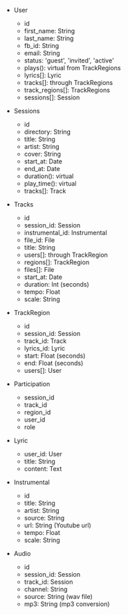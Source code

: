 
* User
  - id
  - first_name: String
  - last_name: String
  - fb_id: String
  - email: String
  - status: 'guest', 'invited', 'active'
  - plays(): virtual from TrackRegions
  - lyrics[]: Lyric
  - tracks[]: through TrackRegions
  - track_regions[]: TrackRegions
  - sessions[]: Session

* Sessions
  - id
  - directory: String
  - title: String
  - artist: String
  - cover: String
  - start_at: Date
  - end_at: Date
  - duration(): virtual
  - play_time(): virtual
  - tracks[]: Track

* Tracks
  - id
  - session_id: Session
  - instrumental_id: Instrumental
  - file_id: File
  - title: String
  - users[]: through TrackRegion
  - regions[]: TrackRegion
  - files[]: File
  - start_at: Date
  - duration: Int (seconds)
  - tempo: Float
  - scale: String

* TrackRegion
  - id
  - session_id: Session
  - track_id: Track
  - lyrics_id: Lyric
  - start: Float (seconds)
  - end: Float (seconds)
  - users[]: User

* Participation
  - session_id
  - track_id
  - region_id
  - user_id
  - role

* Lyric
  - user_id: User
  - title: String
  - content: Text

* Instrumental
  - id
  - title: String
  - artist: String
  - source: String
  - url: String (Youtube url)
  - tempo: Float
  - scale: String

* Audio
  - id
  - session_id: Session
  - track_id: Session
  - channel: String
  - source: String (wav file)
  - mp3: String (mp3 conversion)
